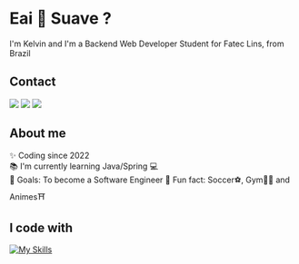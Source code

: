 # Eai 👋 Suave ?

I'm Kelvin and I'm a Backend Web Developer Student for Fatec Lins, from Brazil

## Contact

<a href="https://www.linkedin.com/in/kelvinwatanaberodriguescoding/"><img src="https://img.shields.io/badge/LinkedIn-0077B5?style=for-the-badge&logo=linkedin&logoColor=white" target="_blank"></a>
<a href="https://www.instagram.com/klvnwr_/" ><img src="https://img.shields.io/badge/Instagram-E4405F?style=for-the-badge&logo=instagram&logoColor=white" target="_blank"></a>
<a href="https://github.com/KlvnWr"><img src="https://img.shields.io/badge/github-%23121011.svg?style=for-the-badge&logo=github&logoColor=white" target="_blank"></a>

## About me

✨ Coding since 2022  
📚 I'm currently learning Java/Spring 💻  
🎯 Goals: To become a Software Engineer
🎲 Fun fact: Soccer⚽, Gym💪🏼 and Animes⛩️

## I code with

[![My Skills](https://skillicons.dev/icons?i=js,html,css,ts,react)](https://skillicons.dev)
